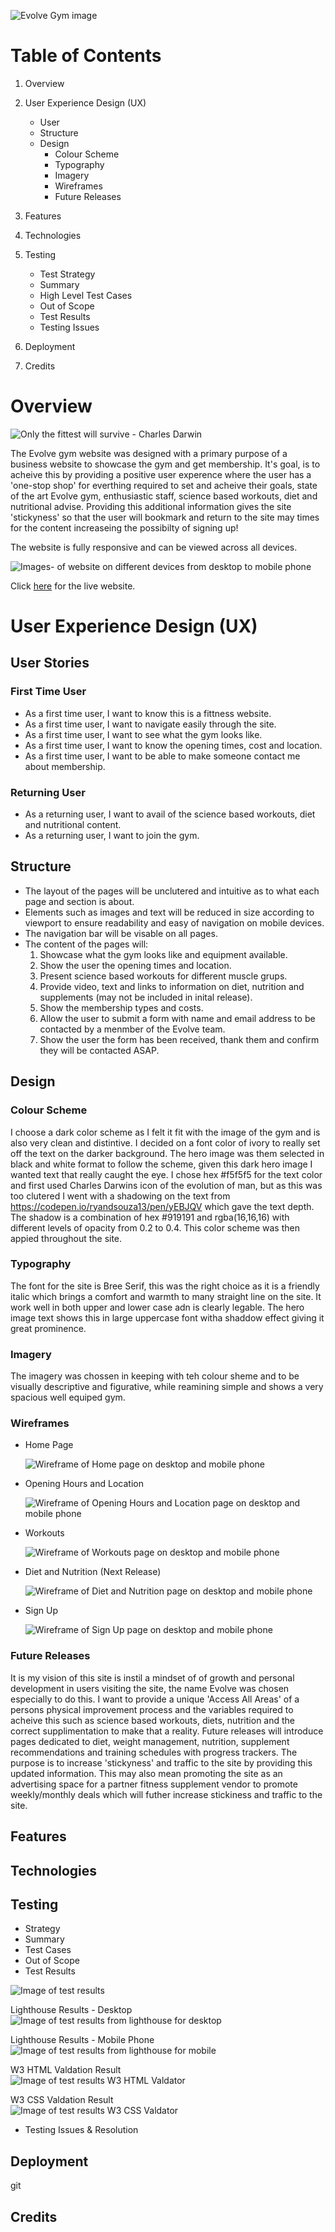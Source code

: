 ![Evolve Gym image](./assets/images/Evolvebanner.JPG)

# Table of Contents

1. Overview

2. User Experience Design (UX)
    - User
    - Structure
    - Design
        - Colour Scheme
        - Typography
        - Imagery
        - Wireframes
        - Future Releases

3. Features

4. Technologies

5. Testing
    - Test Strategy
    - Summary
    - High Level Test Cases
    - Out of Scope
    - Test Results
    - Testing Issues

6. Deployment

7. Credits

# Overview

![Only the fittest will survive - Charles Darwin](./assets/images/ReadmeQuote.JPG)

The Evolve gym website was designed with a primary purpose of a business website to showcase the gym and get membership. It's goal, is to acheive this by providing a positive user experence where the user has a 'one-stop shop' for everthing required to set and acheive their goals, state of the art Evolve gym, enthusiastic staff, science based workouts, diet and nutritional advise. Providing this additional information gives the site 'stickyness' so that the user will bookmark and return to the site may times for the content increaseing the possibilty of signing up!

The website is fully responsive and can be viewed across all devices.

![Images- of website on different devices from desktop to mobile phone](./assets/images/EvolveResponsive2.jpg)

Click [here](https://gelwood7.github.io/evolve-gym/) for the live website.

# User Experience Design (UX)

## User Stories

### First Time User
- As a first time user, I want to know this is a fittness website.
- As a first time user, I want to navigate easily through the site.
- As a first time user, I want to see what the gym looks like.
- As a first time user, I want to know the opening times, cost and location.
- As a first time user, I want to be able to make someone contact me about membership.  

### Returning User
- As a returning user, I want to avail of the science based workouts, diet and nutritional content.
- As a returning user, I want to join the gym.

## Structure

- The layout of the pages will be unclutered and intuitive as to what each page and section is about.
- Elements such as images and text will be reduced in size according to viewport to ensure readability and easy of navigation on mobile devices.
- The navigation bar will be visable on all pages.
- The content of the pages will:
    1. Showcase what the gym looks like and equipment available.
    2. Show the user the opening times and location.
    3. Present science based workouts for different muscle grups.
    4. Provide video, text and links to information on diet, nutrition and supplements (may not be included in inital release).
    5. Show the membership types and costs.
    6. Allow the user to submit a form with name and email address to be contacted by a menmber of the Evolve team.
    7. Show the user the form has been received, thank them and confirm they will be contacted ASAP.

## Design

### Colour Scheme  
I choose a dark color scheme as I felt it fit with the image of the gym and is also very clean and distintive. I decided on a font color of ivory to really set off the text on the darker background. The hero image was them selected in black and white format to follow the scheme, given this dark hero image I wanted text that really caught the eye. I chose hex #f5f5f5 for the text color and first used Charles Darwins icon of the evolution of man, but as this was too clutered I went with a shadowing on the text from https://codepen.io/ryandsouza13/pen/yEBJQV which gave the text depth. The shadow is a combination of hex #919191 and rgba(16,16,16) with different levels of opacity from 0.2 to 0.4. This color scheme was then appied throughout the site.

### Typography
The font for the site is Bree Serif, this was the right choice as it is a friendly italic which brings a comfort and warmth to many straight line on the site. It work well in both upper and lower case adn is clearly legable. The hero image text shows this in large uppercase font witha shaddow effect giving it great prominence.

### Imagery
The imagery was chossen in keeping with teh colour sheme and to be visually descriptive and figurative, while reamining simple and shows a very spacious well equiped gym.

### Wireframes  

- Home Page  

    ![Wireframe of Home page on desktop and mobile phone](./assets/images/Wireframe-Home.jpg)

- Opening Hours and Location  

    ![Wireframe of Opening Hours and Location page on desktop and mobile phone](./assets/images/Wireframe-Where-When.jpg)

- Workouts  

    ![Wireframe of Workouts page on desktop and mobile phone](./assets/images/Wireframe-Workouts.jpg)

- Diet and Nutrition (Next Release)  

    ![Wireframe of Diet and Nutrition page on desktop and mobile phone](./assets/images/Wireframe-Diet-Nutrition.jpg)

- Sign Up  

    ![Wireframe of Sign Up page on desktop and mobile phone](./assets/images/Wireframe-Sign-Up.jpg)


### Future Releases
It is my vision of this site is instil a mindset of of growth and personal development in users visiting the site, the name Evolve was chosen especially to do this. I want to provide a unique 'Access All Areas' of a persons physical improvement process and the variables required to acheive this such as science based workouts, diets, nutrition and the correct supplimentation to make that a reality. Future releases will introduce pages dedicated to diet, weight management, nutrition, supplement recommendations and training schedules with progress trackers. The purpose is to increase 'stickyness' and traffic to the site by providing this updated information. This may also mean promoting the site as an advertising space for a partner fitness supplement vendor to promote weekly/monthly deals which will futher increase stickiness and traffic to the site.


## Features

## Technologies

## Testing
- Strategy
- Summary
- Test Cases
- Out of Scope
- Test Results  

![Image of test results](./assets/images/Evolve-UAT.JPG)

Lighthouse Results - Desktop  
![Image of test results from lighthouse for desktop](./assets/images/Evolve-Lighthouse-Desktop.JPG)

Lighthouse Results - Mobile Phone  
![Image of test results from lighthouse for mobile](./assets/images/Evolve-Lighthouse-Mobile.JPG)

W3 HTML Valdation Result  
![Image of test results W3 HTML Valdator](./assets/images/W3-HTML-Validation.JPG)

W3 CSS Valdation Result  
![Image of test results W3 CSS Valdator](./assets/images/W3-CSS-Validation.JPG)

- Testing Issues & Resolution

## Deployment

git 

## Credits